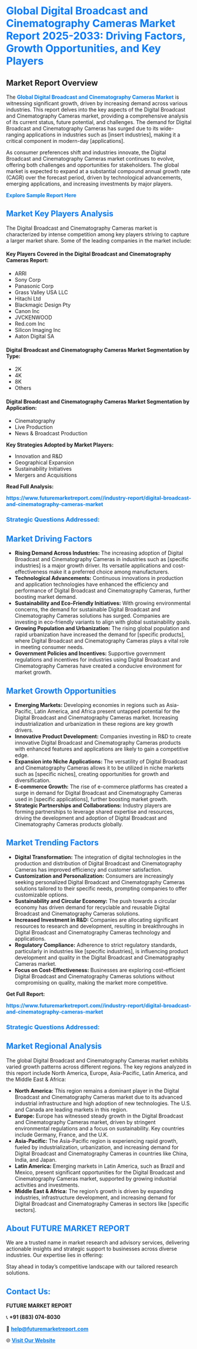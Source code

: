 <h1 style="color: #007BFF;">Global Digital Broadcast and Cinematography Cameras Market Report 2025-2033: Driving Factors, Growth Opportunities, and Key Players</h1>

<section id="overview">
<h2>Market Report Overview</h2>
<p>The <a href="https://www.futuremarketreport.com//industry-report/digital-broadcast-and-cinematography-cameras-market" style="color: #007BFF; text-decoration: none;"><strong>Global Digital Broadcast and Cinematography Cameras Market</strong></a> is witnessing significant growth, driven by increasing demand across various industries. This report delves into the key aspects of the Digital Broadcast and Cinematography Cameras market, providing a comprehensive analysis of its current status, future potential, and challenges. The demand for Digital Broadcast and Cinematography Cameras has surged due to its wide-ranging applications in industries such as [insert industries], making it a critical component in modern-day [applications].</p>
<p>As consumer preferences shift and industries innovate, the Digital Broadcast and Cinematography Cameras market continues to evolve, offering both challenges and opportunities for stakeholders. The global market is expected to expand at a substantial compound annual growth rate (CAGR) over the forecast period, driven by technological advancements, emerging applications, and increasing investments by major players.</p>
</section>

<section id="overview">
<p><a href="https://www.futuremarketreport.com//request-sample/reportId=53340" style="color: #007BFF; text-decoration: none;"><strong>Explore Sample Report Here</strong></a></p>
</section>

<section id="key-players">
<h2 style="color: #007BFF;">Market Key Players Analysis</h2>
<p>The Digital Broadcast and Cinematography Cameras market is characterized by intense competition among key players striving to capture a larger market share. Some of the leading companies in the market include:</p>
<h4>Key Players Covered in the Digital Broadcast and Cinematography Cameras Report:</h4>
<ul><li>ARRI</li><li>Sony Corp</li><li>Panasonic Corp</li><li>Grass Valley USA LLC</li><li>Hitachi Ltd</li><li>Blackmagic Design Pty</li><li>Canon Inc</li><li>JVCKENWOOD</li><li>Red.com Inc</li><li>Silicon Imaging Inc</li><li>Aaton Digital SA</li></ul>
<h4>Digital Broadcast and Cinematography Cameras Market Segmentation by Type:</h4>
<ul><li>2K</li><li>4K</li><li>8K</li><li>Others</li></ul>

<h4>Digital Broadcast and Cinematography Cameras Market Segmentation by Application:</h4>
<ul><li>Cinematography</li><li>Live Production</li><li>News &amp; Broadcast Production</li></ul>
<p><strong>Key Strategies Adopted by Market Players:</strong></p>
<ul>
<li>Innovation and R&D</li>
<li>Geographical Expansion</li>
<li>Sustainability Initiatives</li>
<li>Mergers and Acquisitions</li>
</ul>
</section>

<section>
<p><strong>Read Full Analysis: </strong></p><a href="https://www.futuremarketreport.com//industry-report/digital-broadcast-and-cinematography-cameras-market" style="color: #007BFF; text-decoration: none;"><strong>https://www.futuremarketreport.com//industry-report/digital-broadcast-and-cinematography-cameras-market</strong></a>
<h3 style="color: #007BFF;">Strategic Questions Addressed:</h3>
</section>

<section id="driving-factors">
<h2 style="color: #007BFF;">Market Driving Factors</h2>
<ul>
<li><strong>Rising Demand Across Industries:</strong> The increasing adoption of Digital Broadcast and Cinematography Cameras in industries such as [specific industries] is a major growth driver. Its versatile applications and cost-effectiveness make it a preferred choice among manufacturers.</li>
<li><strong>Technological Advancements:</strong> Continuous innovations in production and application technologies have enhanced the efficiency and performance of Digital Broadcast and Cinematography Cameras, further boosting market demand.</li>
<li><strong>Sustainability and Eco-Friendly Initiatives:</strong> With growing environmental concerns, the demand for sustainable Digital Broadcast and Cinematography Cameras solutions has surged. Companies are investing in eco-friendly variants to align with global sustainability goals.</li>
<li><strong>Growing Population and Urbanization:</strong> The rising global population and rapid urbanization have increased the demand for [specific products], where Digital Broadcast and Cinematography Cameras plays a vital role in meeting consumer needs.</li>
<li><strong>Government Policies and Incentives:</strong> Supportive government regulations and incentives for industries using Digital Broadcast and Cinematography Cameras have created a conducive environment for market growth.</li>
</ul>
</section>

<section id="growth-opportunities">
<h2 style="color: #007BFF;">Market Growth Opportunities</h2>
<ul>
<li><strong>Emerging Markets:</strong> Developing economies in regions such as Asia-Pacific, Latin America, and Africa present untapped potential for the Digital Broadcast and Cinematography Cameras market. Increasing industrialization and urbanization in these regions are key growth drivers.</li>
<li><strong>Innovative Product Development:</strong> Companies investing in R&D to create innovative Digital Broadcast and Cinematography Cameras products with enhanced features and applications are likely to gain a competitive edge.</li>
<li><strong>Expansion into Niche Applications:</strong> The versatility of Digital Broadcast and Cinematography Cameras allows it to be utilized in niche markets such as [specific niches], creating opportunities for growth and diversification.</li>
<li><strong>E-commerce Growth:</strong> The rise of e-commerce platforms has created a surge in demand for Digital Broadcast and Cinematography Cameras used in [specific applications], further boosting market growth.</li>
<li><strong>Strategic Partnerships and Collaborations:</strong> Industry players are forming partnerships to leverage shared expertise and resources, driving the development and adoption of Digital Broadcast and Cinematography Cameras products globally.</li>
</ul>
</section>

<section id="trending-factors">
<h2 style="color: #007BFF;">Market Trending Factors</h2>
<ul>
<li><strong>Digital Transformation:</strong> The integration of digital technologies in the production and distribution of Digital Broadcast and Cinematography Cameras has improved efficiency and customer satisfaction.</li>
<li><strong>Customization and Personalization:</strong> Consumers are increasingly seeking personalized Digital Broadcast and Cinematography Cameras solutions tailored to their specific needs, prompting companies to offer customizable options.</li>
<li><strong>Sustainability and Circular Economy:</strong> The push towards a circular economy has driven demand for recyclable and reusable Digital Broadcast and Cinematography Cameras solutions.</li>
<li><strong>Increased Investment in R&D:</strong> Companies are allocating significant resources to research and development, resulting in breakthroughs in Digital Broadcast and Cinematography Cameras technology and applications.</li>
<li><strong>Regulatory Compliance:</strong> Adherence to strict regulatory standards, particularly in industries like [specific industries], is influencing product development and quality in the Digital Broadcast and Cinematography Cameras market.</li>
<li><strong>Focus on Cost-Effectiveness:</strong> Businesses are exploring cost-efficient Digital Broadcast and Cinematography Cameras solutions without compromising on quality, making the market more competitive.</li>
</ul>
</section>

<section>
<p><strong>Get Full Report: </strong></p><a href="https://www.futuremarketreport.com//industry-report/digital-broadcast-and-cinematography-cameras-market" style="color: #007BFF; text-decoration: none;"><strong>https://www.futuremarketreport.com//industry-report/digital-broadcast-and-cinematography-cameras-market</strong></a>
<h3 style="color: #007BFF;">Strategic Questions Addressed:</h3>
</section>


<section id="regional-analysis">
<h2 style="color: #007BFF;">Market Regional Analysis</h2>
<p>The global Digital Broadcast and Cinematography Cameras market exhibits varied growth patterns across different regions. The key regions analyzed in this report include North America, Europe, Asia-Pacific, Latin America, and the Middle East & Africa:</p>
<ul>
<li><strong>North America:</strong> This region remains a dominant player in the Digital Broadcast and Cinematography Cameras market due to its advanced industrial infrastructure and high adoption of new technologies. The U.S. and Canada are leading markets in this region.</li>
<li><strong>Europe:</strong> Europe has witnessed steady growth in the Digital Broadcast and Cinematography Cameras market, driven by stringent environmental regulations and a focus on sustainability. Key countries include Germany, France, and the U.K.</li>
<li><strong>Asia-Pacific:</strong> The Asia-Pacific region is experiencing rapid growth, fueled by industrialization, urbanization, and increasing demand for Digital Broadcast and Cinematography Cameras in countries like China, India, and Japan.</li>
<li><strong>Latin America:</strong> Emerging markets in Latin America, such as Brazil and Mexico, present significant opportunities for the Digital Broadcast and Cinematography Cameras market, supported by growing industrial activities and investments.</li>
<li><strong>Middle East & Africa:</strong> The region’s growth is driven by expanding industries, infrastructure development, and increasing demand for Digital Broadcast and Cinematography Cameras in sectors like [specific sectors].</li>
</ul>
</section>

<footer>
<h2 style="color: #007BFF;">About FUTURE MARKET REPORT</h2>
<p>We are a trusted name in market research and advisory services, delivering actionable insights and strategic support to businesses across diverse industries. Our expertise lies in offering:</p>

<p>Stay ahead in today’s competitive landscape with our tailored research solutions.</p>

<h2 style="color: #007BFF;">Contact Us:</h2>
<p><strong>FUTURE MARKET REPORT</strong></p>
<p>📞 <strong>+91 (883) 074-8030</strong></p>
<p>📧 <strong><a href="mailto:help@futuremarketreport.com" style="color: #007BFF;">help@futuremarketreport.com</a></strong></p>
<p>🌐 <strong><a href="https://www.futuremarketreport.com/" style="color: #007BFF;">Visit Our Website</a></strong></p>
</footer>